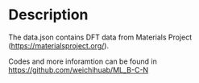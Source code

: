 # Description

The data.json contains DFT data from Materials Project (https://materialsproject.org/).

Codes and more inforamtion can be found in https://github.com/weichihuab/ML_B-C-N
